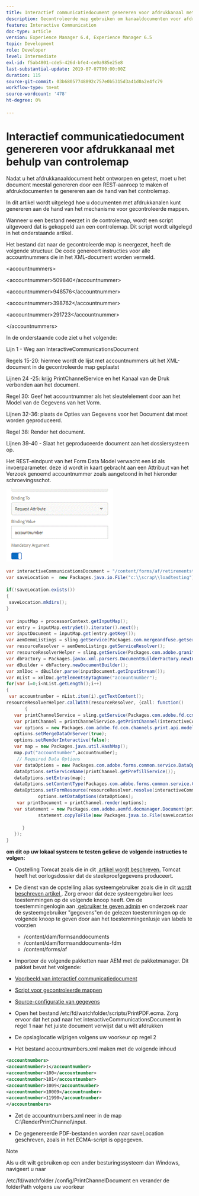 ```yaml
---
title: Interactief communicatiedocument genereren voor afdrukkanaal met behulp van controlemap
description: Gecontroleerde map gebruiken om kanaaldocumenten voor afdrukken te genereren
feature: Interactive Communication
doc-type: article
version: Experience Manager 6.4, Experience Manager 6.5
topic: Development
role: Developer
level: Intermediate
exl-id: f5ab4801-cde5-426d-bfe4-ce0a985e25e8
last-substantial-update: 2019-07-07T00:00:00Z
duration: 115
source-git-commit: 03b68057748892c757e0b5315d3a41d0a2e4fc79
workflow-type: tm+mt
source-wordcount: '478'
ht-degree: 0%

---
```


# Interactief communicatiedocument genereren voor afdrukkanaal met behulp van controlemap

Nadat u het afdrukkanaaldocument hebt ontworpen en getest, moet u het document meestal genereren door een REST-aanroep te maken of afdrukdocumenten te genereren aan de hand van het controlemap.

In dit artikel wordt uitgelegd hoe u documenten met afdrukkanalen kunt genereren aan de hand van het mechanisme voor gecontroleerde mappen.

Wanneer u een bestand neerzet in de controlemap, wordt een script uitgevoerd dat is gekoppeld aan een controlemap. Dit script wordt uitgelegd in het onderstaande artikel.

Het bestand dat naar de gecontroleerde map is neergezet, heeft de volgende structuur. De code genereert instructies voor alle accountnummers die in het XML-document worden vermeld.

&lt;accountnummers>

&lt;accountnummer>509840&lt;/accountnummer>

&lt;accountnummer>948576&lt;/accountnummer>

&lt;accountnummer>398762&lt;/accountnummer>

&lt;accountnummer>291723&lt;/accountnummer>

&lt;/accountnummers>

In de onderstaande code ziet u het volgende:

Lijn 1 - Weg aan InteractiveCommunicationsDocument

Regels 15-20: hiermee wordt de lijst met accountnummers uit het XML-document in de gecontroleerde map geplaatst

Lijnen 24 -25: krijg PrintChannelService en het Kanaal van de Druk verbonden aan het document.

Regel 30: Geef het accountnummer als het sleutelelement door aan het Model van de Gegevens van het Vorm.

Lijnen 32-36: plaats de Opties van Gegevens voor het Document dat moet worden geproduceerd.

Regel 38: Render het document.

Lijnen 39-40 - Slaat het geproduceerde document aan het dossiersysteem op.

Het REST-eindpunt van het Form Data Model verwacht een id als invoerparameter. deze id wordt in kaart gebracht aan een Attribuut van het Verzoek genoemd accountnummer zoals aangetoond in het hieronder schroevingsschot.

![&#x200B; requestAttribute &#x200B;](assets/requestattributeprintchannel.gif)

```java
var interactiveCommunicationsDocument = "/content/forms/af/retirementstatementprint/channels/print/";
var saveLocation =  new Packages.java.io.File("c:\\scrap\\loadtesting");

if(!saveLocation.exists())
{
 saveLocation.mkdirs();
}

var inputMap = processorContext.getInputMap();
var entry = inputMap.entrySet().iterator().next();
var inputDocument = inputMap.get(entry.getKey());
var aemDemoListings = sling.getService(Packages.com.mergeandfuse.getserviceuserresolver.GetResolver);
var resourceResolver = aemDemoListings.getServiceResolver();
var resourceResolverHelper = sling.getService(Packages.com.adobe.granite.resourceresolverhelper.ResourceResolverHelper);
var dbFactory = Packages.javax.xml.parsers.DocumentBuilderFactory.newInstance();
var dBuilder = dbFactory.newDocumentBuilder();
var xmlDoc = dBuilder.parse(inputDocument.getInputStream());
var nList = xmlDoc.getElementsByTagName("accountnumber");
for(var i=0;i<nList.getLength();i++)
{
 var accountnumber = nList.item(i).getTextContent();
resourceResolverHelper.callWith(resourceResolver, {call: function()
       {
   var printChannelService = sling.getService(Packages.com.adobe.fd.ccm.channels.print.api.service.PrintChannelService);
   var printChannel = printChannelService.getPrintChannel(interactiveCommunicationsDocument);
   var options = new Packages.com.adobe.fd.ccm.channels.print.api.model.PrintChannelRenderOptions();
   options.setMergeDataOnServer(true);
   options.setRenderInteractive(false);
   var map = new Packages.java.util.HashMap();
   map.put("accountnumber",accountnumber);
    // Required Data Options
   var dataOptions = new Packages.com.adobe.forms.common.service.DataOptions(); 
   dataOptions.setServiceName(printChannel.getPrefillService()); 
   dataOptions.setExtras(map); 
   dataOptions.setContentType(Packages.com.adobe.forms.common.service.ContentType.JSON);
   dataOptions.setFormResource(resourceResolver.resolve(interactiveCommunicationsDocument));
            options.setDataOptions(dataOptions); 
    var printDocument = printChannel.render(options);
   var statement = new Packages.com.adobe.aemfd.docmanager.Document(printDocument.getInputStream());
            statement.copyToFile(new Packages.java.io.File(saveLocation+"\\"+accountnumber+".pdf"));

      }
   });
}
```


**om dit op uw lokaal systeem te testen gelieve de volgende instructies te volgen:**

* Opstelling Tomcat zoals die in dit [&#x200B; artikel wordt beschreven.](/help/forms/ic-print-channel-tutorial/set-up-tomcat.md) Tomcat heeft het oorlogsdossier dat de steekproefgegevens produceert.
* De dienst van de opstelling alias systeemgebruiker zoals die in dit [&#x200B; wordt beschreven artikel &#x200B;](/help/forms/adaptive-forms/service-user-tutorial-develop.md).
Zorg ervoor dat deze systeemgebruiker lees toestemmingen op de volgende knoop heeft. Om de toestemmingenlogin aan [&#x200B; gebruiker te geven admin &#x200B;](https://localhost:4502/useradmin) en onderzoek naar de systeemgebruiker &quot;gegevens&quot;en de gelezen toestemmingen op de volgende knoop te geven door aan het toestemmingenlusje van labels te voorzien
   * /content/dam/formsanddocuments
   * /content/dam/formsanddocuments-fdm
   * /content/forms/af
* Importeer de volgende pakketten naar AEM met de pakketmanager. Dit pakket bevat het volgende:


* [Voorbeeld van interactief communicatiedocument](assets/retirementstatementprint.zip)
* [Script voor gecontroleerde mappen](assets/printchanneldocumentusingwatchedfolder.zip)
* [Source-configuratie van gegevens](assets/datasource.zip)

* Open het bestand /etc/fd/watchfolder/scripts/PrintPDF.ecma. Zorg ervoor dat het pad naar het interactiveCommunicationsDocument in regel 1 naar het juiste document verwijst dat u wilt afdrukken

* De opslaglocatie wijzigen volgens uw voorkeur op regel 2

* Het bestand accountnumbers.xml maken met de volgende inhoud

```xml
<accountnumbers>
<accountnumber>1</accountnumber>
<accountnumber>100</accountnumber>
<accountnumber>101</accountnumber>
<accountnumber>1009</accountnumber>
<accountnumber>10009</accountnumber>
<accountnumber>11990</accountnumber>
</accountnumbers>
```


* Zet de accountnumbers.xml neer in de map C:\RenderPrintChannel\input.

* De gegenereerde PDF-bestanden worden naar saveLocation geschreven, zoals in het ECMA-script is opgegeven.

>[!NOTE]
>
>Als u dit wilt gebruiken op een ander besturingssysteem dan Windows, navigeert u naar
>
>/etc/fd/watchfolder /config/PrintChannelDocument en verander de folderPath volgens uw voorkeur
